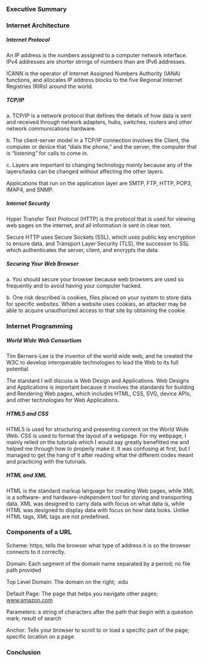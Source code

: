 ### Executive Summary

### Internet Architecture

##### Internet Protocol
An IP address is the numbers assigned to a computer network interface. IPv4 addresses are shorter strings of numbers than are IPv6 addresses.

ICANN is the operator of Internet Assigned Numbers Authority (IANA) functions, and allocates IP address blocks to the five Regional Internet Registries (RIRs) around the world.

##### TCP/IP
a. TCP/IP is a network protocol that defines the details of how data is sent and received through network adapters, hubs, switches, routers and other network communications hardware.

b. The client-server model in a TCP/IP connection involves the Client, the computer or device that “dials the phone," and the server, the computer that is “listening” for calls to come in.

c. Layers are important to changing technology mainly because any of the layers/tasks can be changed without affecting the other layers.

Applications that run on the application layer are SMTP, FTP, HTTP, POP3, IMAP4, and SNMP.

##### Internet Security
Hyper Transfer Text Protocol (HTTP) is the protocol that is used for viewing web pages on the internet, and all information is sent in clear text.

Secure HTTP uses Secure Sockets (SSL), which uses public key encryption to ensure data, and Transport Layer Security (TLS), the successor to SSL which authenticates the server, client, and encrypts the data.

##### Securing Your Web Browser
a. You should secure your browser because web browsers are used so frequently and to avoid having your computer hacked.

b. One risk described is cookies, files placed on your system to store data for specific websites. When a website uses cookies, an attacker may be able to acquire unauthorized access to that site by obtaining the cookie.

### Internet Programming

##### World Wide Web Consortium
Tim Berners-Lee is the inventor of the world wide web, and he created the W3C to develop interoperable technologies to lead the Web to its full potential.

The standard I will discuss is Web Design and Applications. Web Designs and Applications is important because it involves the standards for building and Rendering Web pages, which includes HTML, CSS, SVG, device APIs, and other technologies for Web Applications.

##### HTML5 and CSS
HTML5 is used for structuring and presenting content on the World Wide Web. CSS is used to format the layout of a webpage. For my webpage, I mainly relied on the tutorials which I would say greatly benefitted me and helped me through how to properly make it. It was confusing at first, but I managed to get the hang of it after reading what the different codes meant and practicing with the tutorials.

##### HTML and XML
HTML is the standard markup language for creating Web pages, while XML is a software- and hardware-independent tool for storing and transporting data. XML was designed to carry data with focus on what data is, while HTML was designed to display data with focus on how data looks. Unlike HTML tags, XML tags are not predefined.

### Components of a URL
Scheme: https; tells the browser what type of address it is so the browser connects to it correctly.

Domain: Each segment of the domain name separated by a period; no file path provided

Top Level Domain: The domain on the right; .edu

Default Page: The page that helps you navigate other pages; www.amazon.com

Parameters: a string of characters after the path that begin with a question mark; result of search

Anchor: Tells your browser to scroll to or load a specific part of the page; specific location on a page.

### Conclusion
